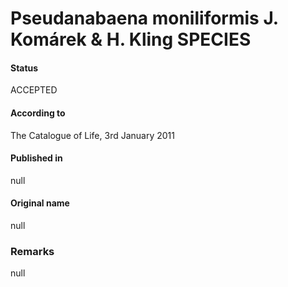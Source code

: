 # Pseudanabaena moniliformis J. Komárek & H. Kling SPECIES

#### Status
ACCEPTED

#### According to
The Catalogue of Life, 3rd January 2011

#### Published in
null

#### Original name
null

### Remarks
null